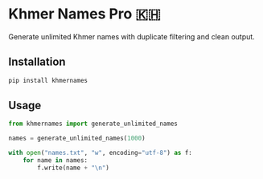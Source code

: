 # Khmer Names Pro 🇰🇭

Generate unlimited Khmer names with duplicate filtering and clean output.

## Installation

```bash
pip install khmernames
```

## Usage

```python
from khmernames import generate_unlimited_names

names = generate_unlimited_names(1000)

with open("names.txt", "w", encoding="utf-8") as f:
    for name in names:
        f.write(name + "\n")
```
